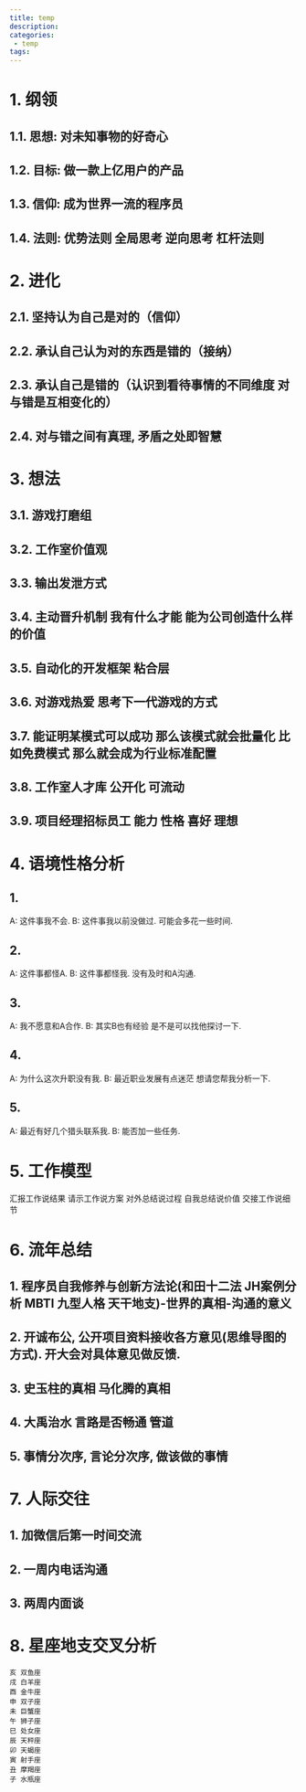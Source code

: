 ```yaml
---
title: temp
description:
categories:
 - temp
tags:
---
```


# 1. 纲领
## 1.1. 思想: 对未知事物的好奇心
## 1.2. 目标: 做一款上亿用户的产品
## 1.3. 信仰: 成为世界一流的程序员
## 1.4. 法则: 优势法则 全局思考 逆向思考 杠杆法则

# 2. 进化
## 2.1. 坚持认为自己是对的（信仰）
## 2.2. 承认自己认为对的东西是错的（接纳）
## 2.3. 承认自己是错的（认识到看待事情的不同维度 对与错是互相变化的）
## 2.4. 对与错之间有真理, 矛盾之处即智慧

# 3. 想法
## 3.1. 游戏打磨组
## 3.2. 工作室价值观
## 3.3. 输出发泄方式
## 3.4. 主动晋升机制 我有什么才能 能为公司创造什么样的价值
## 3.5. 自动化的开发框架 粘合层
## 3.6. 对游戏热爱 思考下一代游戏的方式
## 3.7. 能证明某模式可以成功 那么该模式就会批量化 比如免费模式 那么就会成为行业标准配置
## 3.8. 工作室人才库 公开化 可流动
## 3.9. 项目经理招标员工 能力 性格 喜好 理想

# 4. 语境性格分析
## 1. 
   A: 这件事我不会.
   B: 这件事我以前没做过. 可能会多花一些时间.
## 2.
   A: 这件事都怪A.
   B: 这件事都怪我. 没有及时和A沟通.
## 3. 
   A: 我不愿意和A合作. 
   B: 其实B也有经验 是不是可以找他探讨一下.
## 4. 
   A: 为什么这次升职没有我.
   B: 最近职业发展有点迷茫 想请您帮我分析一下.
## 5. 
   A: 最近有好几个猎头联系我.
   B: 能否加一些任务.

# 5. 工作模型
汇报工作说结果
请示工作说方案
对外总结说过程
自我总结说价值
交接工作说细节

# 6. 流年总结
## 1. 程序员自我修养与创新方法论(和田十二法 JH案例分析 MBTI 九型人格 天干地支)-世界的真相-沟通的意义
## 2. 开诚布公, 公开项目资料接收各方意见(思维导图的方式). 开大会对具体意见做反馈.
## 3. 史玉柱的真相 马化腾的真相
## 4. 大禹治水 言路是否畅通 管道
## 5. 事情分次序, 言论分次序, 做该做的事情

# 7. 人际交往
## 1. 加微信后第一时间交流
## 2. 一周内电话沟通
## 3. 两周内面谈

# 8. 星座地支交叉分析
```
亥 双鱼座
戌 白羊座
酉 金牛座
申 双子座
未 巨蟹座
午 狮子座
巳 处女座
辰 天秤座
卯 天蝎座
寅 射手座
丑 摩羯座
子 水瓶座
```